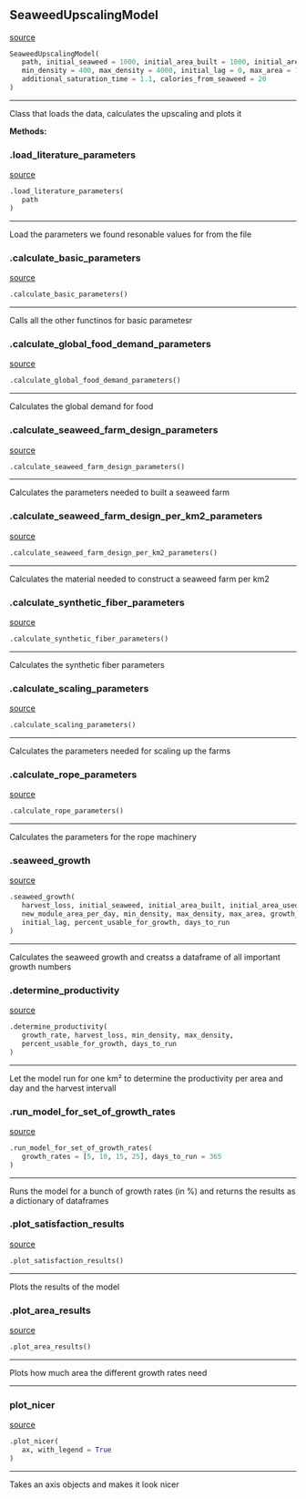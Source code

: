 #


## SeaweedUpscalingModel
[source](https://github.com/allfed/Seaweed-Upscaling-Model/blob/master/src/upscaling_model.py/#L8)
```python 
SeaweedUpscalingModel(
   path, initial_seaweed = 1000, initial_area_built = 1000, initial_area_used = 1000,
   min_density = 400, max_density = 4000, initial_lag = 0, max_area = 1000000,
   additional_saturation_time = 1.1, calories_from_seaweed = 20
)
```


---
Class that loads the data, calculates the upscaling and plots it


**Methods:**


### .load_literature_parameters
[source](https://github.com/allfed/Seaweed-Upscaling-Model/blob/master/src/upscaling_model.py/#L60)
```python
.load_literature_parameters(
   path
)
```

---
Load the parameters we found resonable values for from the file

### .calculate_basic_parameters
[source](https://github.com/allfed/Seaweed-Upscaling-Model/blob/master/src/upscaling_model.py/#L70)
```python
.calculate_basic_parameters()
```

---
Calls all the other functinos for basic parametesr

### .calculate_global_food_demand_parameters
[source](https://github.com/allfed/Seaweed-Upscaling-Model/blob/master/src/upscaling_model.py/#L81)
```python
.calculate_global_food_demand_parameters()
```

---
Calculates the global demand for food

### .calculate_seaweed_farm_design_parameters
[source](https://github.com/allfed/Seaweed-Upscaling-Model/blob/master/src/upscaling_model.py/#L98)
```python
.calculate_seaweed_farm_design_parameters()
```

---
Calculates the parameters needed to built a seaweed farm

### .calculate_seaweed_farm_design_per_km2_parameters
[source](https://github.com/allfed/Seaweed-Upscaling-Model/blob/master/src/upscaling_model.py/#L111)
```python
.calculate_seaweed_farm_design_per_km2_parameters()
```

---
Calculates the material needed to construct a seaweed farm per km2

### .calculate_synthetic_fiber_parameters
[source](https://github.com/allfed/Seaweed-Upscaling-Model/blob/master/src/upscaling_model.py/#L151)
```python
.calculate_synthetic_fiber_parameters()
```

---
Calculates the synthetic fiber parameters

### .calculate_scaling_parameters
[source](https://github.com/allfed/Seaweed-Upscaling-Model/blob/master/src/upscaling_model.py/#L159)
```python
.calculate_scaling_parameters()
```

---
Calculates the parameters needed for scaling up the farms

### .calculate_rope_parameters
[source](https://github.com/allfed/Seaweed-Upscaling-Model/blob/master/src/upscaling_model.py/#L168)
```python
.calculate_rope_parameters()
```

---
Calculates the parameters for the rope machinery

### .seaweed_growth
[source](https://github.com/allfed/Seaweed-Upscaling-Model/blob/master/src/upscaling_model.py/#L211)
```python
.seaweed_growth(
   harvest_loss, initial_seaweed, initial_area_built, initial_area_used,
   new_module_area_per_day, min_density, max_density, max_area, growth_rate,
   initial_lag, percent_usable_for_growth, days_to_run
)
```

---
Calculates the seaweed growth and creatss a dataframe of all important
growth numbers

### .determine_productivity
[source](https://github.com/allfed/Seaweed-Upscaling-Model/blob/master/src/upscaling_model.py/#L315)
```python
.determine_productivity(
   growth_rate, harvest_loss, min_density, max_density,
   percent_usable_for_growth, days_to_run
)
```

---
Let the model run for one km² to determine the productivity
per area and day and the harvest intervall

### .run_model_for_set_of_growth_rates
[source](https://github.com/allfed/Seaweed-Upscaling-Model/blob/master/src/upscaling_model.py/#L358)
```python
.run_model_for_set_of_growth_rates(
   growth_rates = [5, 10, 15, 25], days_to_run = 365
)
```

---
Runs the model for a bunch of growth rates (in %) and returns the results
as a dictionary of dataframes

### .plot_satisfaction_results
[source](https://github.com/allfed/Seaweed-Upscaling-Model/blob/master/src/upscaling_model.py/#L401)
```python
.plot_satisfaction_results()
```

---
Plots the results of the model

### .plot_area_results
[source](https://github.com/allfed/Seaweed-Upscaling-Model/blob/master/src/upscaling_model.py/#L443)
```python
.plot_area_results()
```

---
Plots how much area the different growth rates need

----


### plot_nicer
[source](https://github.com/allfed/Seaweed-Upscaling-Model/blob/master/src/upscaling_model.py/#L471)
```python
.plot_nicer(
   ax, with_legend = True
)
```

---
Takes an axis objects and makes it look nicer
